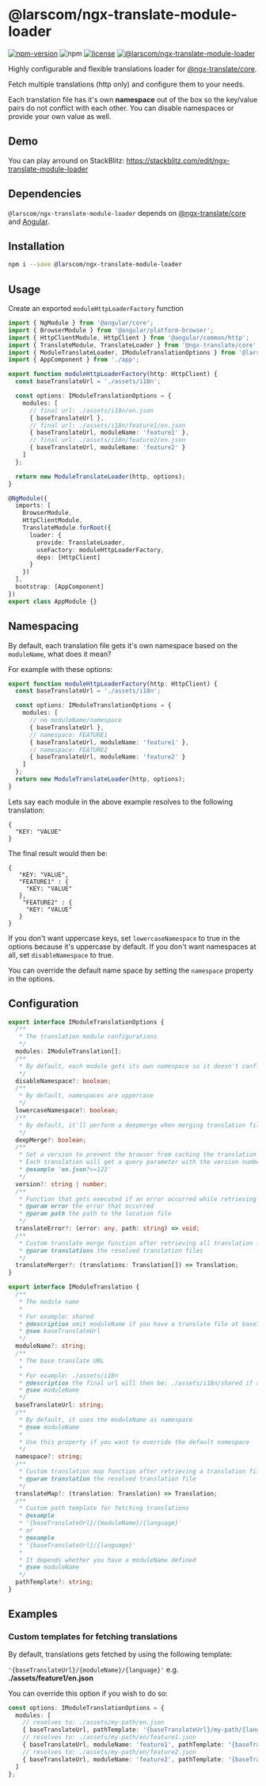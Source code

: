 # @larscom/ngx-translate-module-loader

[![npm-version](https://img.shields.io/npm/v/@larscom/ngx-translate-module-loader.svg?label=npm)](https://www.npmjs.com/package/@larscom/ngx-translate-module-loader)
![npm](https://img.shields.io/npm/dw/@larscom/ngx-translate-module-loader)
[![license](https://img.shields.io/npm/l/@larscom/ngx-translate-module-loader.svg)](https://github.com/larscom/ngx-translate-module-loader/blob/master/LICENSE)
[![@larscom/ngx-translate-module-loader](https://github.com/larscom/ngx-translate-module-loader/workflows/@larscom/ngx-translate-module-loader/badge.svg?branch=master)](https://github.com/larscom/ngx-translate-module-loader)

Highly configurable and flexible translations loader for [@ngx-translate/core](https://github.com/ngx-translate/core).

Fetch multiple translations (http only) and configure them to your needs.

Each translation file has it's own **namespace** out of the box so the key/value pairs do not conflict with each other. You can disable namespaces or provide your own value as well.

## Demo

You can play arround on StackBlitz:
https://stackblitz.com/edit/ngx-translate-module-loader

## Dependencies

`@larscom/ngx-translate-module-loader` depends on [@ngx-translate/core](https://github.com/ngx-translate/core) and [Angular](https://github.com/angular/angular).

## Installation

```bash
npm i --save @larscom/ngx-translate-module-loader
```

## Usage

Create an exported `moduleHttpLoaderFactory` function

```ts
import { NgModule } from '@angular/core';
import { BrowserModule } from '@angular/platform-browser';
import { HttpClientModule, HttpClient } from '@angular/common/http';
import { TranslateModule, TranslateLoader } from '@ngx-translate/core';
import { ModuleTranslateLoader, IModuleTranslationOptions } from '@larscom/ngx-translate-module-loader';
import { AppComponent } from './app';

export function moduleHttpLoaderFactory(http: HttpClient) {
  const baseTranslateUrl = './assets/i18n';

  const options: IModuleTranslationOptions = {
    modules: [
      // final url: ./assets/i18n/en.json
      { baseTranslateUrl },
      // final url: ./assets/i18n/feature1/en.json
      { baseTranslateUrl, moduleName: 'feature1' },
      // final url: ./assets/i18n/feature2/en.json
      { baseTranslateUrl, moduleName: 'feature2' }
    ]
  };

  return new ModuleTranslateLoader(http, options);
}

@NgModule({
  imports: [
    BrowserModule,
    HttpClientModule,
    TranslateModule.forRoot({
      loader: {
        provide: TranslateLoader,
        useFactory: moduleHttpLoaderFactory,
        deps: [HttpClient]
      }
    })
  ],
  bootstrap: [AppComponent]
})
export class AppModule {}
```

## Namespacing

By default, each translation file gets it's own namespace based on the `moduleName`, what does it mean?

For example with these options:

```ts
export function moduleHttpLoaderFactory(http: HttpClient) {
  const baseTranslateUrl = './assets/i18n';

  const options: IModuleTranslationOptions = {
    modules: [
      // no moduleName/namespace
      { baseTranslateUrl },
      // namespace: FEATURE1
      { baseTranslateUrl, moduleName: 'feature1' },
      // namespace: FEATURE2
      { baseTranslateUrl, moduleName: 'feature2' }
    ]
  };
  return new ModuleTranslateLoader(http, options);
}
```

Lets say each module in the above example resolves to the following translation:

```
{
  "KEY: "VALUE"
}
```

The final result would then be:

```
{
   "KEY: "VALUE",
   "FEATURE1" : {
     "KEY: "VALUE"
   },
    "FEATURE2" : {
     "KEY: "VALUE"
   }
}
```

If you don't want uppercase keys, set `lowercaseNamespace` to true in the options because it's uppercase by default.
If you don't want namespaces at all, set `disableNamespace` to true.

You can override the default name space by setting the `namespace` property in the options.

## Configuration

```ts
export interface IModuleTranslationOptions {
  /**
   * The translation module configurations
   */
  modules: IModuleTranslation[];
  /**
   * By default, each module gets its own namespace so it doesn't conflict with other modules
   */
  disableNamespace?: boolean;
  /**
   * By default, namespaces are uppercase
   */
  lowercaseNamespace?: boolean;
  /**
   * By default, it'll perform a deepmerge when merging translation files
   */
  deepMerge?: boolean;
  /**
   * Set a version to prevent the browser from caching the translation files.
   * Each translation will get a query parameter with the version number
   * @example 'en.json?v=123'
   */
  version?: string | number;  
  /**
   * Function that gets executed if an error occurred while retrieving a translation file
   * @param error the error that occurred
   * @param path the path to the location file
   */
  translateError?: (error: any, path: string) => void;
  /**
   * Custom translate merge function after retrieving all translation files
   * @param translations the resolved translation files
   */
  translateMerger?: (translations: Translation[]) => Translation;
}
```

```ts
export interface IModuleTranslation {
  /**
   * The module name
   *
   * For example: shared
   * @description omit moduleName if you have a translate file at baseTranslateUrl level
   * @see baseTranslateUrl
   */
  moduleName?: string;
  /**
   * The base translate URL
   *
   * For example: ./assets/i18n
   * @description the final url will then be: ./assets/i18n/shared if the moduleName is shared
   * @see moduleName
   */
  baseTranslateUrl: string;
  /**
   * By default, it uses the moduleName as namespace
   * @see moduleName
   *
   * Use this property if you want to override the default namespace
   */
  namespace?: string;
  /**
   * Custom translation map function after retrieving a translation file
   * @param translation the resolved translation file
   */
  translateMap?: (translation: Translation) => Translation;
  /**
   * Custom path template for fetching translations
   * @example
   * '{baseTranslateUrl}/{moduleName}/{language}'
   * or
   * @example
   * '{baseTranslateUrl}/{language}'
   *
   * It depends whether you have a moduleName defined
   * @see moduleName
   */
  pathTemplate?: string;
}
```

## Examples

### Custom templates for fetching translations

By default, translations gets fetched by using the following template:

`'{baseTranslateUrl}/{moduleName}/{language}'` e.g. **./assets/feature1/en.json**

You can override this option if you wish to do so:

```ts
const options: IModuleTranslationOptions = {
  modules: [
    // resolves to: ./assets/my-path/en.json
    { baseTranslateUrl, pathTemplate: '{baseTranslateUrl}/my-path/{language}' },
    // resolves to: ./assets/my-path/en/feature1.json
    { baseTranslateUrl, moduleName: 'feature1', pathTemplate: '{baseTranslateUrl}/my-path/{language}/{moduleName}' },
    // resolves to: ./assets/my-path/en/feature2.json
    { baseTranslateUrl, moduleName: 'feature2', pathTemplate: '{baseTranslateUrl}/my-path/{language}/{moduleName}' }
  ]
};
```
